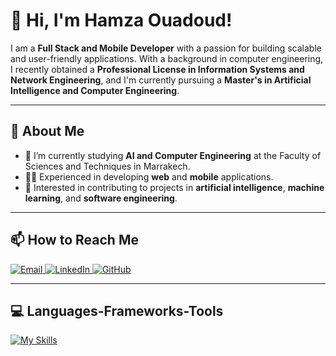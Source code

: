 # 👋 Hi, I'm Hamza Ouadoud!

I am a **Full Stack and Mobile Developer** with a passion for building scalable and user-friendly applications. With a background in computer engineering, I recently obtained a **Professional License in Information Systems and Network Engineering**, and I'm currently pursuing a **Master's in Artificial Intelligence and Computer Engineering**.

---
## 🌟 About Me

- 🔭 I’m currently studying **AI and Computer Engineering** at the Faculty of Sciences and Techniques in Marrakech.
- 🧑‍💻 Experienced in developing **web** and **mobile** applications.
- 🎯 Interested in contributing to projects in **artificial intelligence**, **machine learning**, and **software engineering**.

---

## 📫 How to Reach Me

<p align="left">
  <a href="mailto:hamzaouadoud116@gmail.com" target="_blank">
    <img alt="Email" src="https://img.shields.io/badge/Email-D14836?style=flat-square&logo=gmail&logoColor=white" />
  </a>
  <a href="https://www.linkedin.com/in/hamza-ouadoud" target="_blank">
    <img alt="LinkedIn" src="https://img.shields.io/badge/LinkedIn-0077B5?style=flat-square&logo=linkedin&logoColor=white" />
  </a>
  <a href="https://github.com/hamzaODprogramer" target="_blank">
    <img alt="GitHub" src="https://img.shields.io/badge/GitHub-181717?style=flat-square&logo=github&logoColor=white" />
  </a>
</p>

---

## 💻 Languages-Frameworks-Tools
[![My Skills](https://skillicons.dev/icons?i=html,css,js,php,py,java,cpp,c,cs,ts,mysql,mongodb,postgres,sqlite,prisma,react,redux,nextjs,express,nodejs,flask,fastapi,laravel,tailwind,bootstrap,materialui,git,github,vscode,eclipse,postman,bash,vercel,vite,latex,md,notion,opencv)](https://skillicons.dev)
